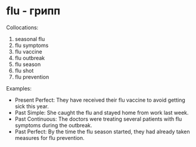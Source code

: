 # flu - грипп
Collocations:

1. seasonal flu
2. flu symptoms
3. flu vaccine
4. flu outbreak
5. flu season
6. flu shot
7. flu prevention

Examples:

- Present Perfect: They have received their flu vaccine to avoid getting sick this year.
- Past Simple: She caught the flu and stayed home from work last week.
- Past Continuous: The doctors were treating several patients with flu symptoms during the outbreak.
- Past Perfect: By the time the flu season started, they had already taken measures for flu prevention.
